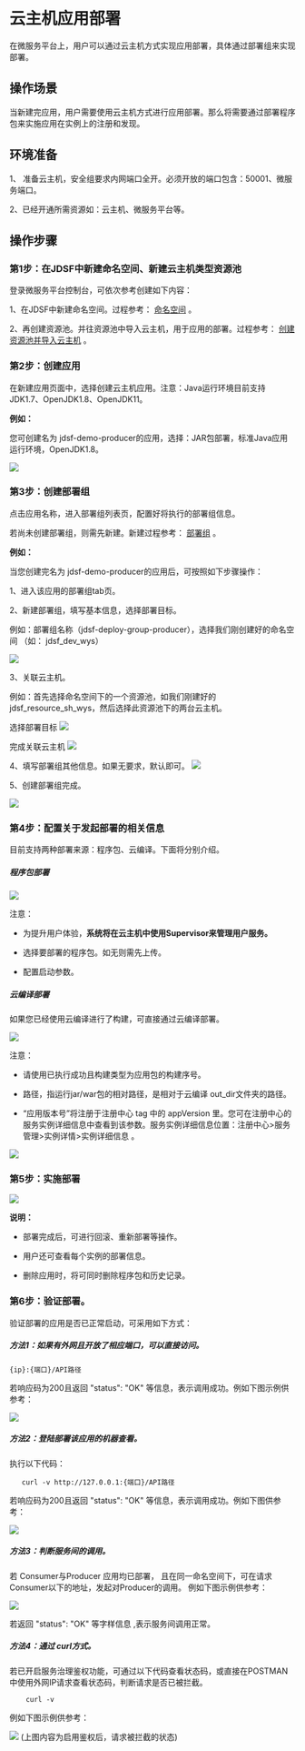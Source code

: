 #  云主机应用部署

在微服务平台上，用户可以通过云主机方式实现应用部署，具体通过部署组来实现部署。

## 操作场景

当新建完应用，用户需要使用云主机方式进行应用部署。那么将需要通过部署程序包来实施应用在实例上的注册和发现。


## 环境准备

1、 准备云主机，安全组要求内网端口全开。必须开放的端口包含：50001、微服务端口。

2、已经开通所需资源如：云主机、微服务平台等。


## 操作步骤

### 第1步：在JDSF中新建命名空间、新建云主机类型资源池

登录微服务平台控制台，可依次参考创建如下内容：

1、在JDSF中新建命名空间。过程参考： [命名空间](../Namespace.md) 。

2、再创建资源池。并往资源池中导入云主机，用于应用的部署。过程参考： [创建资源池并导入云主机](../Resource-Manage/Resource-List.md)  。


### 第2步：创建应用

在新建应用页面中，选择创建云主机应用。注意：Java运行环境目前支持JDK1.7、OpenJDK1.8、OpenJDK11。

**例如：**

您可创建名为 jdsf-demo-producer的应用，选择：JAR包部署，标准Java应用运行环境，OpenJDK1.8。

![](../../../../../image/Internet-Middleware/JD-Distributed-Service-Framework/yybs-cjyy-1.png)


### 第3步：创建部署组

点击应用名称，进入部署组列表页，配置好将执行的部署组信息。

若尚未创建部署组，则需先新建。新建过程参考： [部署组](Deploy-Group.md)   。

**例如：**

当您创建完名为 jdsf-demo-producer的应用后，可按照如下步骤操作：

1、进入该应用的部署组tab页。

2、新建部署组，填写基本信息，选择部署目标。

例如：部署组名称（jdsf-deploy-group-producer），选择我们刚创建好的命名空间 （如： jdsf_dev_wys）

![](../../../../../image/Internet-Middleware/JD-Distributed-Service-Framework/yybs-cjyy-xjbsz.png)

3、关联云主机。

例如：首先选择命名空间下的一个资源池，如我们刚建好的 jdsf_resource_sh_wys，然后选择此资源池下的两台云主机。

选择部署目标
![](../../../../../image/Internet-Middleware/JD-Distributed-Service-Framework/yybs-cjyy-bsmb.png)

完成关联云主机
![](../../../../../image/Internet-Middleware/JD-Distributed-Service-Framework/yybs-cjyy-glyzj.png)


4、填写部署组其他信息。如果无要求，默认即可。
![](../../../../../image/Internet-Middleware/JD-Distributed-Service-Framework/yybs-cjyy-qtxx.png)

5、创建部署组完成。

![](../../../../../image/Internet-Middleware/JD-Distributed-Service-Framework/yybs-cjyy-bswc.png)



### 第4步：配置关于发起部署的相关信息

目前支持两种部署来源：程序包、云编译。下面将分别介绍。
 


#####  程序包部署

![](../../../../../image/Internet-Middleware/JD-Distributed-Service-Framework/app-fqbs.png)

注意：

- 为提升用户体验，**系统将在云主机中使用Supervisor来管理用户服务。**

- 选择要部署的程序包。如无则需先上传。

- 配置启动参数。


#####  云编译部署

如果您已经使用云编译进行了构建，可直接通过云编译部署。

![](../../../../../image/Internet-Middleware/JD-Distributed-Service-Framework/app-fqbs-yby.png)

注意：

- 请使用已执行成功且构建类型为应用包的构建序号。

- 路径，指运行jar/war包的相对路径，是相对于云编译 out_dir文件夹的路径。

- “应用版本号”将注册于注册中心 tag 中的 appVersion 里。您可在注册中心的服务实例详细信息中查看到该参数。服务实例详细信息位置：注册中心>服务管理>实例详情>实例详细信息 。

![](../../../../../image/Internet-Middleware/JD-Distributed-Service-Framework/app-fqbs-yby-slxq.png)




### 第5步：实施部署


![](../../../../../image/Internet-Middleware/JD-Distributed-Service-Framework/bsz-xq.png)

**说明：**

- 部署完成后，可进行回滚、重新部署等操作。

- 用户还可查看每个实例的部署信息。

- 删除应用时，将可同时删除程序包和历史记录。



### 第6步：验证部署。

验证部署的应用是否已正常启动，可采用如下方式：

##### 方法1：如果有外网且开放了相应端口，可以直接访问。

```
{ip}:{端口}/API路径
```  
若响应码为200且返回 "status": "OK" 等信息，表示调用成功。例如下图示例供参考：

![](../../../../../image/Internet-Middleware/JD-Distributed-Service-Framework/bsz-qr1.png)



##### 方法2：登陆部署该应用的机器查看。

执行以下代码：

```
   curl -v http://127.0.0.1:{端口}/API路径
```  
若响应码为200且返回 "status": "OK" 等信息，表示调用成功。例如下图供参考：

![](../../../../../image/Internet-Middleware/JD-Distributed-Service-Framework/bsz-qr2.png)


##### 方法3：判断服务间的调用。

若 Consumer与Producer 应用均已部署， 且在同一命名空间下，可在请求Consumer以下的地址，发起对Producer的调用。 例如下图示例供参考：

![](../../../../../image/Internet-Middleware/JD-Distributed-Service-Framework/bsz-qr3.png)

若返回 "status": "OK" 等字样信息 ,表示服务间调用正常。


##### 方法4：通过 curl方式。

若已开启服务治理鉴权功能，可通过以下代码查看状态码，或直接在POSTMAN中使用外网IP请求查看状态码，判断请求是否已被拦截。

```
    curl -v 
```  

例如下图示例供参考：

![](../../../../../image/Internet-Middleware/JD-Distributed-Service-Framework/bsz-qr4.png)
(上图内容为启用鉴权后，请求被拦截的状态)

